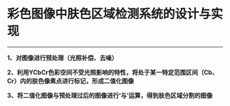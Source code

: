 # 彩色图像中肤色区域检测系统的设计与实现

------

**1、对图像进行预处理（光照补偿、去噪）**

**2、利用YCbCr色彩空间不受光照影响的特性，将处于某一特定范围区间（Cb、Cr）内的肤色像素点进行标记，形成二值化图像**

**3、将二值化图像与预处理过后的图像进行‘与’运算，得到肤色区域分割的图像**